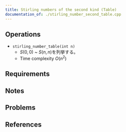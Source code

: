 ```yaml
---
title: Stirling numbers of the second kind (Table)
documentation_of: ./stirling_number_second_table.cpp
---
```


## Operations

- `stirling_number_table(int n)`
	- $S(0,0)$ ~ $S(n,n)$を列挙する。
	- Time complexity $O(n^2)$

## Requirements

## Notes

## Problems

## References
